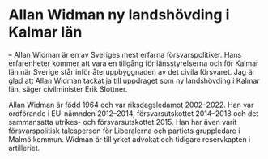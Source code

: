 # Allan Widman ny landshövding i Kalmar län

– Allan Widman är en av Sveriges mest erfarna försvarspolitiker. Hans erfarenheter kommer att vara en tillgång för länsstyrelserna och för Kalmar län när Sverige står inför återuppbyggnaden av det civila försvaret. Jag är glad att Allan Widman tackat ja till uppdraget som ny landshövding i Kalmar län, säger civilminister Erik Slottner.

Allan Widman är född 1964 och var riksdagsledamot 2002–2022\. Han var ordförande i EU\-nämnden 2012–2014, försvarsutskottet 2014–2018 och det sammansatta utrikes\- och försvarsutskottet 2015\. Han har även varit försvarspolitisk talesperson för Liberalerna och partiets gruppledare i Malmö kommun. Widman är till yrket advokat och tidigare reservkapten i artilleriet.
